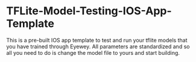 # TFLite-Model-Testing-IOS-App-Template
This is a pre-built IOS app template to test and run your tflite models that you have trained through Eyewey. All parameters are standardized and so all you need to do is change the model file to yours and start building.
